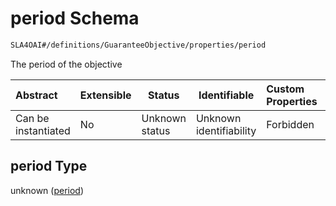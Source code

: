 # period Schema

```txt
SLA4OAI#/definitions/GuaranteeObjective/properties/period
```

The period of the objective


| Abstract            | Extensible | Status         | Identifiable            | Custom Properties | Additional Properties | Access Restrictions | Defined In                                                                       |
| :------------------ | ---------- | -------------- | ----------------------- | :---------------- | --------------------- | ------------------- | -------------------------------------------------------------------------------- |
| Can be instantiated | No         | Unknown status | Unknown identifiability | Forbidden         | Allowed               | none                | [SLA4OAI.schema.json\*](../SLA4OAI.schema.json "open original schema") |

## period Type

unknown ([period](sla4oai-definitions-guaranteeobjective-properties-period.md))
